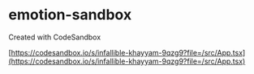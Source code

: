 # emotion-sandbox

Created with CodeSandbox

[https://codesandbox.io/s/infallible-khayyam-9qzg9?file=/src/App.tsx](https://codesandbox.io/s/infallible-khayyam-9qzg9?file=/src/App.tsx)
